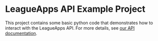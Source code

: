 # LeagueApps API Example Project

This project contains some basic python code that demonstrates
how to interact with the LeagueApps API. For more details,
see [our API documentation](https://leagueapps.notion.site/LeagueApps-API-Docs-for-Developers-e32aa52e1b0a47bfa20e4c0563fafeca).
